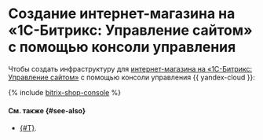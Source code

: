 # Создание интернет-магазина на «1С-Битрикс: Управление сайтом» с помощью консоли управления

Чтобы создать инфраструктуру для [интернет-магазина на «1С-Битрикс: Управление сайтом»](index.md) c помощью консоли управления {{ yandex-cloud }}:

{% include [bitrix-shop-console](../../../_tutorials/applied/bitrix-shop-console.md) %}

#### См. также {#see-also}

* [{#T}](terraform.md).
